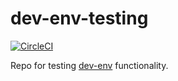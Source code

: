 # dev-env-testing

[![CircleCI](https://circleci.com/gh/simonsdave/dev-env-testing/tree/master.svg?style=svg)](https://circleci.com/gh/simonsdave/dev-env-testing/tree/master)

Repo for testing [dev-env](https://github.com/simonsdave/dev-env) functionality.
